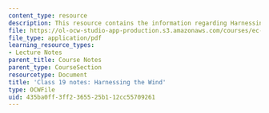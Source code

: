 ```yaml
---
content_type: resource
description: This resource contains the information regarding Harnessing the Wind.
file: https://ol-ocw-studio-app-production.s3.amazonaws.com/courses/ec-701j-d-lab-i-development-fall-2009/435ba0ff3ff2365525b112cc55709261_MITEC_701JF09_lec19_notes.pdf
file_type: application/pdf
learning_resource_types:
- Lecture Notes
parent_title: Course Notes
parent_type: CourseSection
resourcetype: Document
title: 'Class 19 notes: Harnessing the Wind'
type: OCWFile
uid: 435ba0ff-3ff2-3655-25b1-12cc55709261
---
```

